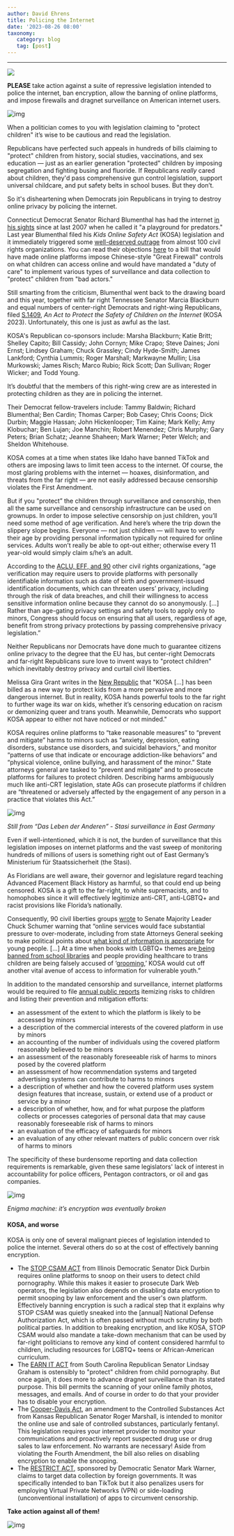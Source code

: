 ```yaml
---
author: David Ehrens
title: Policing the Internet
date: '2023-08-26 08:00'
taxonomy:
   category: blog
   tag: [post]
---
```

---
 
![](monitor.jpg)

**PLEASE** take action against a suite of repressive legislation intended to police the internet, ban encryption, allow the banning of online platforms, and impose firewalls and dragnet surveillance on American internet users.

![img](https://substackcdn.com/image/fetch/w_1456,c_limit,f_auto,q_auto:good,fl_progressive:steep/https%3A%2F%2Fsubstack-post-media.s3.amazonaws.com%2Fpublic%2Fimages%2Fe3f00b5a-4f55-4e00-a503-8c9d19c94ed7_186x51.png)

When a politician comes to you with legislation claiming to "protect children" it’s wise to be cautious and read the legislation.

Republicans have perfected such appeals in hundreds of bills claiming to "protect" children from history, social studies, vaccinations, and sex education — just as an earlier generation "protected" children by imposing segregation and fighting busing and fluoride. If Republicans *really* cared about children, they'd pass comprehensive gun control legislation, support universal childcare, and put safety belts in school buses. But they don’t.

So it's disheartening when Democrats join Republicans in trying to destroy online privacy by policing the internet.

Connecticut Democrat Senator Richard Blumenthal has had the internet [in his sights](https://www.marketplace.org/2007/05/15/sex-offenders-still-lurking-myspace/) since at last 2007 when he called it "a playground for predators." Last year Blumenthal filed his *Kids Online Safety Act* (KOSA) legislation and it immediately triggered some [well-deserved outrage](https://www.fightforthefuture.org/news/2022-11-28-letter-90-lgbtq-and-human-rights-organizations-oppose-kosa) from almost 100 civil rights organizations. You can read their objections [here](https://www.fightforthefuture.org/news/2022-11-28-letter-90-lgbtq-and-human-rights-organizations-oppose-kosa) to a bill that would have made online platforms impose Chinese-style "Great Firewall" controls on what children can access online and would have mandated a "duty of care" to implement various types of surveillance and data collection to "protect" children from "bad actors."

Still smarting from the criticism, Blumenthal went back to the drawing board and this year, together with far right Tennessee Senator Marcia Blackburn and equal numbers of center-right Democrats and right-wing Republicans, filed [S.1409](https://www.congress.gov/118/bills/s1409/BILLS-118s1409is.pdf), *An Act to Protect the Safety of Children on the Internet* (KOSA 2023). Unfortunately, this one is just as awful as the last.

KOSA's Republican co-sponsors include: Marsha Blackburn; Katie Britt; Shelley Capito; Bill Cassidy; John Cornyn; Mike Crapo; Steve Daines; Joni Ernst; Lindsey Graham; Chuck Grassley; Cindy Hyde-Smith; James Lankford; Cynthia Lummis; Roger Marshall; Markwayne Mullin; Lisa Murkowski; James Risch; Marco Rubio; Rick Scott; Dan Sullivan; Roger Wicker; and Todd Young.

It’s doubtful that the members of this right-wing crew are as interested in protecting children as they are in policing the internet.

Their Democrat fellow-travelers include: Tammy Baldwin; Richard Blumenthal; Ben Cardin; Thomas Carper; Bob Casey; Chris Coons; Dick Durbin; Maggie Hassan; John Hickenlooper; Tim Kaine; Mark Kelly; Amy Klobuchar; Ben Lujan; Joe Manchin; Robert Menendez; Chris Murphy; Gary Peters; Brian Schatz; Jeanne Shaheen; Mark Warner; Peter Welch; and Sheldon Whitehouse.

KOSA comes at a time when states like Idaho have banned TikTok and others are imposing laws to limit teen access to the internet. Of course, the most glaring problems with the internet — hoaxes, disinformation, and threats from the far right — are not easily addressed because censorship violates the First Amendment. 

But if you "protect” the children through surveillance and censorship, then all the same surveillance and censorship infrastructure can be used on grownups. In order to impose selective censorship on just children, you’ll need some method of age verification. And here’s where the trip down the slippery slope begins. Everyone — not just children — will have to verify their age by providing personal information typically not required for online services. Adults won’t really be able to opt-out either; otherwise every 11 year-old would simply claim s/he’s an adult.

According to the [ACLU, EFF, and 90](https://www.cnbc.com/2022/11/28/kids-online-safety-act-may-harm-minors-civil-society-groups-warn.html) other civil rights organizations, “age verification may require users to provide platforms with personally identifiable information such as date of birth and government-issued identification documents, which can threaten users’ privacy, including through the risk of data breaches, and chill their willingness to access sensitive information online because they cannot do so anonymously. […] Rather than age-gating privacy settings and safety tools to apply only to minors, Congress should focus on ensuring that all users, regardless of age, benefit from strong privacy protections by passing comprehensive privacy legislation.”

Neither Republicans nor Democrats have done much to guarantee citizens online privacy to the degree that the EU has, but center-right Democrats and far-right Republicans sure love to invent ways to "protect children" which inevitably destroy privacy and curtail civil liberties.

Melissa Gira Grant writes in the [New Republic](https://newrepublic.com/article/174786/republicans-fooling-democrats-kids-online-safety) that "KOSA […] has been billed as a new way to protect kids from a more pervasive and more dangerous internet. But in reality, KOSA hands powerful tools to the far right to further wage its war on kids, whether it’s censoring education on racism or demonizing queer and trans youth. Meanwhile, Democrats who support KOSA appear to either not have noticed or not minded."

KOSA requires online platforms to “take reasonable measures” to “prevent and mitigate” harms to minors such as “anxiety, depression, eating disorders, substance use disorders, and suicidal behaviors,” and monitor “patterns of use that indicate or encourage addiction-like behaviors” and “physical violence, online bullying, and harassment of the minor.” State attorneys general are tasked to “prevent and mitigate” and to prosecute platforms for failures to protect children. Describing harms ambiguously much like anti-CRT legislation, state AGs can prosecute platforms if children are “threatened or adversely affected by the engagement of any person in a practice that violates this Act.”

![img](livesofothers.png)

*Still from “Das Leben der Anderen” - Stasi surveillance in East Germany*

Even if well-intentioned, which it is not, the burden of surveillance that this legislation imposes on internet platforms and the vast sweep of monitoring hundreds of millions of users is something right out of East Germany’s Ministerium für Staatssicherheit (the Stasi).

As Floridians are well aware, their governor and legislature regard teaching Advanced Placement Black History as harmful, so that could end up being censored. KOSA is a gift to the far-right, to white supremacists, and to homophobes since it will effectively legitimize anti-CRT, anti-LGBTQ+ and racist provisions like Florida’s nationally.

Consequently, 90 civil liberties groups [wrote](https://www.cnbc.com/2022/11/28/kids-online-safety-act-may-harm-minors-civil-society-groups-warn.html) to Senate Majority Leader Chuck Schumer warning that “online services would face substantial pressure to over-moderate, including from state Attorneys General seeking to make political points about [what kind of information is appropriate](https://www.heritage.org/gender/commentary/how-big-tech-turns-kids-trans) for young people. […] At a time when books with LGBTQ+ themes are[ being banned from school libraries](https://pen.org/report/banned-usa-growing-movement-to-censor-books-in-schools/) and people providing healthcare to trans children are being falsely accused of ‘[grooming](https://www.nytimes.com/2022/05/31/opinion/child-abuse-grooming-language.html),’ KOSA would cut off another vital avenue of access to information for vulnerable youth.”

In addition to the mandated censorship and surveillance, internet platforms would be required to file [annual public reports](https://arstechnica.com/tech-policy/2023/08/the-kids-online-safety-act-isnt-all-right-critics-say/) itemizing risks to children and listing their prevention and mitigation efforts:

- an assessment of the extent to which the platform is likely to be accessed by minors
- a description of the commercial interests of the covered platform in use by minors
- an accounting of the number of individuals using the covered platform reasonably believed to be minors
- an assessment of the reasonably foreseeable risk of harms to minors posed by the covered platform
- an assessment of how recommendation systems and targeted advertising systems can contribute to harms to minors
- a description of whether and how the covered platform uses system design features that increase, sustain, or extend use of a product or service by a minor
- a description of whether, how, and for what purpose the platform collects or processes categories of personal data that may cause reasonably foreseeable risk of harms to minors
- an evaluation of the efficacy of safeguards for minors
- an evaluation of any other relevant matters of public concern over risk of harms to minors

The specificity of these burdensome reporting and data collection requirements is remarkable, given these same legislators' lack of interest in accountability for police officers, Pentagon contractors, or oil and gas companies.

![img](enigma.jpg)

*Enigma machine: it’s encryption was eventually broken*

#### **KOSA, and worse**

KOSA is only one of several malignant pieces of legislation intended to police the internet. Several others do so at the cost of effectively banning encryption.

- The [STOP CSAM ACT](https://www.congress.gov/bill/118th-congress/senate-bill/1199) from Illinois Democratic Senator Dick Durbin requires online platforms to snoop on their users to detect child pornography. While this makes it easier to prosecute Dark Web operators, the legislation also depends on disabling data encryption to permit snooping by law enforcement and the user's own platform. Effectively banning encryption is such a radical step that it explains why STOP CSAM was quietly sneaked into the [annual] National Defense Authorization Act, which is often passed without much scrutiny by both political parties. In addition to breaking encryption, and like KOSA, STOP CSAM would also mandate a take-down mechanism that can be used by far-right politicians to remove any kind of content considered harmful to children, including resources for LGBTQ+ teens or African-American curriculum.
- The [EARN IT ACT](https://www.congress.gov/bill/118th-congress/senate-bill/1207) from South Carolina Republican Senator Lindsay Graham is ostensibly to "protect" children from child pornography. But once again, it does more to advance dragnet surveillance than its stated purpose. This bill permits the scanning of your online family photos, messages, and emails. And of course in order to do that your provider has to disable your encryption.
- The [Cooper-Davis Act](https://www.congress.gov/bill/118th-congress/senate-bill/1080), an amendment to the Controlled Substances Act from Kansas Republican Senator Roger Marshall, is intended to monitor the online use and sale of controlled substances, particularly fentanyl. This legislation requires your internet provider to monitor your communications and proactively report suspected drug use or drug sales to law enforcement. No warrants are necessary! Aside from violating the Fourth Amendment, the bill also relies on disabling encryption to enable the snooping.
- The [RESTRICT ACT](https://www.congress.gov/bill/118th-congress/senate-bill/686), sponsored by Democratic Senator Mark Warner, claims to target data collection by foreign governments. It was specifically intended to ban TikTok but it also penalizes users for employing Virtual Private Networks (VPN) or side-loading (unconventional installation) of apps to circumvent censorship.

**Take action against all of them!**

![img](https://substackcdn.com/image/fetch/w_1456,c_limit,f_auto,q_auto:good,fl_progressive:steep/https%3A%2F%2Fsubstack-post-media.s3.amazonaws.com%2Fpublic%2Fimages%2Fd6908bb4-e904-4368-86e9-8a51cd720c1f_186x51.png)
